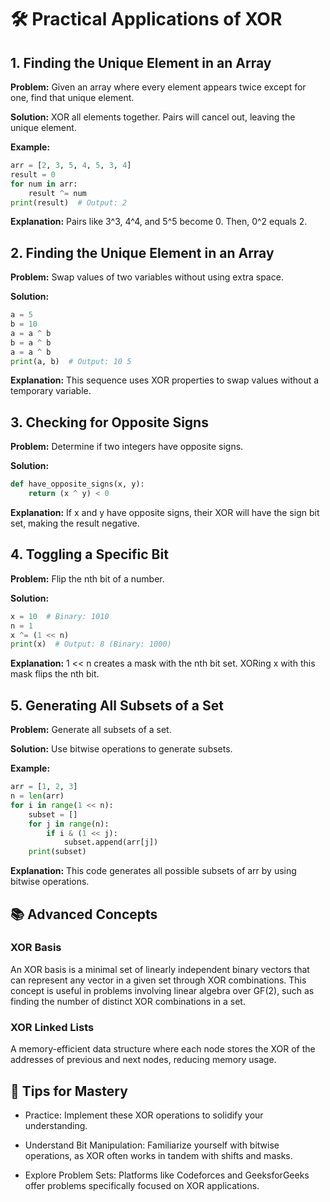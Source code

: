 # 🛠️ Practical Applications of XOR

## 1. Finding the Unique Element in an Array

**Problem:** Given an array where every element appears twice except for one, find that unique element.

**Solution:** XOR all elements together. Pairs will cancel out, leaving the unique element.

**Example:**

```python
arr = [2, 3, 5, 4, 5, 3, 4]
result = 0
for num in arr:
    result ^= num
print(result)  # Output: 2

```

**Explanation:** Pairs like 3^3, 4^4, and 5^5 become 0. Then, 0^2 equals 2.

## 2. Finding the Unique Element in an Array

**Problem:** Swap values of two variables without using extra space.

**Solution:**

```python
a = 5
b = 10
a = a ^ b
b = a ^ b
a = a ^ b
print(a, b)  # Output: 10 5

```

**Explanation:** This sequence uses XOR properties to swap values without a temporary variable.

## 3. Checking for Opposite Signs

**Problem:** Determine if two integers have opposite signs.

**Solution:**

```python
def have_opposite_signs(x, y):
    return (x ^ y) < 0

```

**Explanation:** If x and y have opposite signs, their XOR will have the sign bit set, making the result negative.

## 4. Toggling a Specific Bit

**Problem:** Flip the nth bit of a number.

**Solution:**

```python
x = 10  # Binary: 1010
n = 1
x ^= (1 << n)
print(x)  # Output: 8 (Binary: 1000)

```

**Explanation:** 1 << n creates a mask with the nth bit set. XORing x with this mask flips the nth bit.

## 5. Generating All Subsets of a Set

**Problem:** Generate all subsets of a set.

**Solution:** Use bitwise operations to generate subsets.

**Example:**

```python
arr = [1, 2, 3]
n = len(arr)
for i in range(1 << n):
    subset = []
    for j in range(n):
        if i & (1 << j):
            subset.append(arr[j])
    print(subset)

```

**Explanation:** This code generates all possible subsets of arr by using bitwise operations.

## 📚 Advanced Concepts

### XOR Basis

An XOR basis is a minimal set of linearly independent binary vectors that can represent any vector in a given set through XOR combinations. This concept is useful in problems involving linear algebra over GF(2), such as finding the number of distinct XOR combinations in a set.

### XOR Linked Lists

A memory-efficient data structure where each node stores the XOR of the addresses of previous and next nodes, reducing memory usage.

## 🧠 Tips for Mastery

- Practice: Implement these XOR operations to solidify your understanding.

- Understand Bit Manipulation: Familiarize yourself with bitwise operations, as XOR often works in tandem with shifts and masks.

- Explore Problem Sets: Platforms like Codeforces and GeeksforGeeks offer problems specifically focused on XOR applications.
